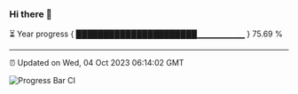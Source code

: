 ### Hi there 👋

⏳ Year progress { ██████████████████████▁▁▁▁▁▁▁▁ } 75.69 %

---

⏰ Updated on Wed, 04 Oct 2023 06:14:02 GMT

![Progress Bar CI](https://github.com/liununu/liununu/workflows/Progress%20Bar%20CI/badge.svg)
